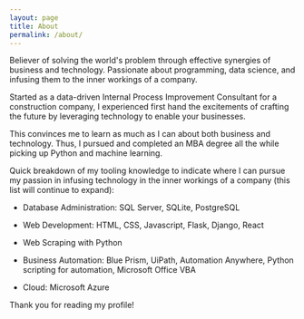 ```yaml
---
layout: page
title: About
permalink: /about/
---
```

Believer of solving the world's problem through effective synergies of business and technology. Passionate about programming, data science, and infusing them to the inner workings of a company. 

Started as a data-driven Internal Process Improvement Consultant for a construction company, I experienced first hand the excitements of crafting the future by leveraging technology to enable your businesses. 

This convinces me to learn as much as I can about both business and technology. Thus, I pursued and completed an MBA degree all the while picking up Python and machine learning. 



Quick breakdown of my tooling knowledge to indicate where I can pursue my passion in infusing technology in the inner workings of a company (this list will continue to expand):


- Database Administration: SQL Server, SQLite, PostgreSQL

- Web Development: HTML, CSS, Javascript, Flask, Django, React

- Web Scraping with Python

- Business Automation: Blue Prism, UiPath, Automation Anywhere, Python scripting for automation, Microsoft Office VBA

- Cloud: Microsoft Azure




Thank you for reading my profile! 

